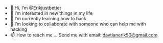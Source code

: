 - 👋 Hi, I’m @Erikjustbetter
- 👀 I’m interested in new things in my life
- 🌱 I’m currently learning how to hack
- 💞️ I’m looking to collaborate with someone who can help me with hacking 
- 📫 How to reach me ... Send me with email: davtianerik50@gmail.com

<!---
Erikjustbetter/Erikjustbetter is a ✨ special ✨ repository because its `README.md` (this file) appears on your GitHub profile.
You can click the Preview link to take a look at your changes.
--->
